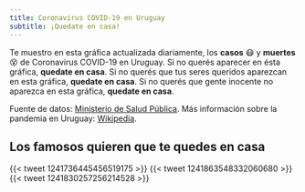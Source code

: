 ```yaml
---
title: Coronavirus COVID-19 en Uruguay
subtitle: ¡Quedate en casa!
---
```


Te muestro en esta gráfica actualizada diariamente, los **casos** 😷 y **muertes** 😵 de Coronavirus COVID-19 en Uruguay. Si no querés aparecer en ésta gráfica, **quedate en casa**. Si no querés que tus seres queridos aparezcan en esta gráfica, **quedate en casa**. Si no querés que gente inocente no aparezca en esta gráfica, **quedate en casa**.

Fuente de datos: [Ministerio de Salud Pública][MSP]. Más información sobre la pandemia en Uruguay: [Wikipedia][coronaviruswikipedia].

[MSP]: https://www.gub.uy/ministerio-salud-publica
[coronaviruswikipedia]: https://es.wikipedia.org/wiki/Pandemia_de_enfermedad_por_coronavirus_de_2020_en_Uruguay

## Los famosos quieren que te quedes en casa

{{< tweet 1241736445456519175 >}}
{{< tweet 1241863548332060680 >}}
{{< tweet 1241830257256214528 >}}
